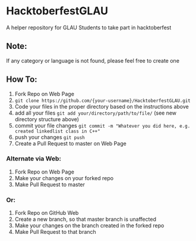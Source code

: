 # HacktoberfestGLAU
A helper repository for GLAU Students to take part in hacktoberfest

## Note:
If any category or language is not found, please feel free to create one

## How To:

1. Fork Repo on Web Page
2. `git clone https://github.com/{your-username}/HacktoberfestGLAU.git`
3. Code your files in the proper directory based on the instructions above
4. add all your files `git add your/directory/path/to/file/` (see new directory structure above)
5. commit your file changes `git commit -m "Whatever you did here, e.g. created linkedlist class in C++"`
6. push your changes `git push`
7. Create a Pull Request to master on Web Page

### Alternate via Web:

1. Fork Repo on Web Page
2. Make your changes on your forked repo
3. Make Pull Request to master

### Or:

1. Fork Repo on GitHub Web
2. Create a new branch, so that master branch is unaffected
3. Make your changes on the branch created in the forked repo
4. Make Pull Request to that branch
